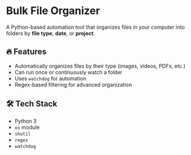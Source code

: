 # Bulk File Organizer

A Python-based automation tool that organizes files in your computer into folders by **file type**, **date**, or **project**.  

## 🔥 Features
- Automatically organizes files by their type (images, videos, PDFs, etc.)
- Can run once or continuously watch a folder
- Uses `watchdog` for automation
- Regex-based filtering for advanced organization

## 🛠️ Tech Stack
- Python 3
- `os` module
- `shutil`
- `regex`
- `watchdog`
